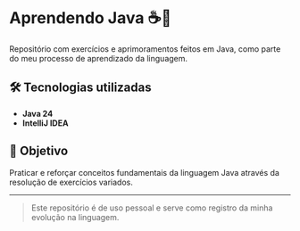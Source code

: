 # Aprendendo Java ☕📘

Repositório com exercícios e aprimoramentos feitos em Java, como parte do meu processo de aprendizado da linguagem.

## 🛠️ Tecnologias utilizadas

- **Java 24**
- **IntelliJ IDEA**

## 🧠 Objetivo

Praticar e reforçar conceitos fundamentais da linguagem Java através da resolução de exercícios variados.

---

> Este repositório é de uso pessoal e serve como registro da minha evolução na linguagem.

